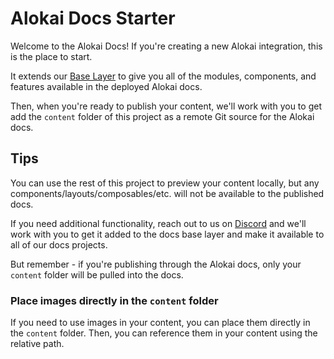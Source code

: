# Alokai Docs Starter

Welcome to the Alokai Docs! If you're creating a new Alokai integration, this is the place to start.

It extends our [Base Layer](https://docs.alokai.com/community/contributing/docs/base-layer) to give you all of the modules, components, and features available in the deployed Alokai docs.

Then, when you're ready to publish your content, we'll work with you to get add the `content` folder of this project as a remote Git source for the Alokai docs.

## Tips

You can use the rest of this project to preview your content locally, but any components/layouts/composables/etc. will not be available to the published docs.

If you need additional functionality, reach out to us on [Discord](https://discord.vuestorefront.io/) and we'll work with you to get it added to the docs base layer and make it available to all of our docs projects.

But remember - if you're publishing through the Alokai docs, only your `content` folder will be pulled into the docs.

### Place images directly in the `content` folder

If you need to use images in your content, you can place them directly in the `content` folder. Then, you can reference them in your content using the relative path.
